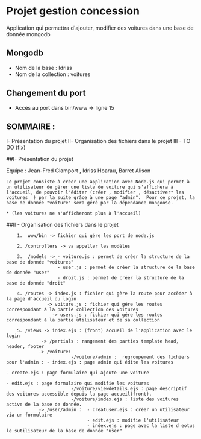 # Projet gestion concession 

Application qui permettra d'ajouter, modifier des voitures dans une base de donnée mongodb

## Mongodb
- Nom de la base : Idriss
- Nom de la collection : voitures

## Changement du port
- Accès au port dans bin/www => ligne 15

## SOMMAIRE :
I- Présentation du projet
II- Organisation des fichiers dans le projet
III - TO DO (fix) 

##I- Présentation du projet

Equipe : Jean-Fred Glamport , Idriss Hoarau, Barret Alison 

    Le projet consiste à créer une application avec Node.js qui permet à un utilisateur de gérer une liste de voiture qui s'affichera à l'accueil, de pouvoir l'éditer (créer , modifier , désactiver* les voitures  ) par la suite grâce à une page "admin".  Pour ce projet, la base de donnée "voiture" sera géré par la dépendance mongoose.

    * (les voitures ne s'afficheront plus à l'accueil)

##II - Organisation des fichiers dans le projet

        1.  www/bin -> fichier qui gére les port de node.js
        
        2. /controllers -> va appeller les modèles 
        
        3.  /models -> - voiture.js : permet de créer la structure de la base de donnée "voitures"
                       - user.js : permet de créer la structure de la base de donnée "user" 
                       - droit.js : permet de créer la structure de la base de donnée "droit"

        4. /routes -> index.js : fichier qui gère la route pour accèder à la page d'accueil du login 
                   -> voiture.js : fichier qui gére les routes correspondant à la partie collection des voitures
                     -> users.js : fichier qui gére les routes correspondant à la partie utilisateur et de sa collection
        
        5. /views -> index.ejs : (front) accueil de l'application avec le login
                 -> /partials : rangement des parties template head, header, footer
                -> /voiture: 
                            -/voiture/admin :  regroupement des fichiers pour l'admin : - index.ejs : page admin qui édite les voitures 
                                                                                - create.ejs : page formulaire qui ajoute une voiture
                                                                                - edit.ejs : page formulaire qui modifie les voitures
                            -/voiture/viewdetails.ejs : page descriptif des voitures accessible depuis la page accueil(front).
                            -/voiture/index.ejs : liste des voitures active de la base de donnée.
                -> /user/admin :  - creatuser.ejs : créer un utilisateur via un formulaire
                                  - edit.ejs : modifie l'utilisateur
                                  - index.ejs : page avec la liste d eotus le sutilisateur de la base de donnée "user"
                 
                 



                                
                                                               
